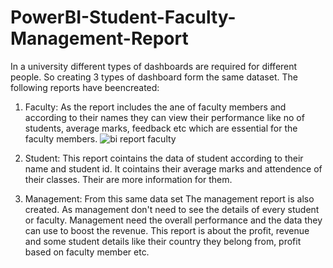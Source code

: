 # PowerBI-Student-Faculty-Management-Report
In a university different types of dashboards are required for different people. So creating 3 types of dashboard form the same dataset. The following reports have beencreated:
1) Faculty: As the report includes the ane of faculty members and according to their names they can view their performance like no of students, average marks, feedback  etc which are essential for the faculty members.
![bi report faculty](https://user-images.githubusercontent.com/45498501/179990473-7abe8ecd-bd2c-4610-b96d-bcfef9bd26f4.png)

2) Student: This report cointains the data of student according to their name and student id. It cointains their average marks and attendence of their classes. Their are more information for them.

3) Management: From this same data set The management report is also created. As management don't need to see the details of every student or faculty. Management need the overall performance and the data they can use to boost the revenue. This report is about the profit, revenue and some student details like their country they belong from, profit based on faculty member etc. 
